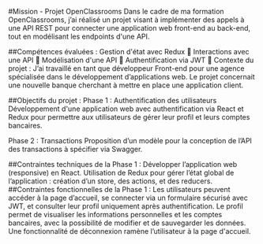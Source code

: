 #Mission - Projet OpenClassrooms
Dans le cadre de ma formation OpenClassrooms, j’ai réalisé un projet visant à implémenter des appels à une API REST pour connecter une application web front-end au back-end, tout en modélisant les endpoints d'une API.

##Compétences évaluées :
Gestion d'état avec Redux 🔄
Interactions avec une API 🤝
Modélisation d'une API 📝
Authentification via JWT 🔑
Contexte du projet :
J’ai travaillé en tant que développeur Front-end pour une agence spécialisée dans le développement d’applications web. Le projet concernait une nouvelle banque cherchant à mettre en place une application client.

##Objectifs du projet :
Phase 1 : Authentification des utilisateurs
Développement d'une application web avec authentification via React et Redux pour permettre aux utilisateurs de gérer leur profil et leurs comptes bancaires.

Phase 2 : Transactions
Proposition d’un modèle pour la conception de l’API des transactions à spécifier via Swagger.

##Contraintes techniques de la Phase 1 :
Développer l’application web (responsive) en React.
Utilisation de Redux pour gérer l’état global de l’application : création d’un store, des actions, et des reducers.
##Contraintes fonctionnelles de la Phase 1 :
Les utilisateurs peuvent accéder à la page d’accueil, se connecter via un formulaire sécurisé avec JWT, et consulter leur profil uniquement après authentification.
Le profil permet de visualiser les informations personnelles et les comptes bancaires, avec la possibilité de modifier et de sauvegarder les données.
Une fonctionnalité de déconnexion ramène l’utilisateur à la page d'accueil.
